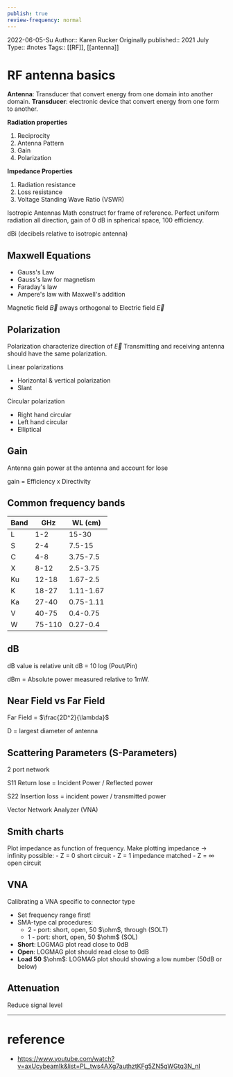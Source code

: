 ```yaml
---
publish: true
review-frequency: normal
---
```

2022-06-05-Su
Author:: Karen Rucker
Originally published:: 2021 July
Type:: #notes
Tags:: [[RF]], [[antenna]]

# RF antenna basics
**Antenna**: Transducer that convert energy from one domain into another domain.
**Transducer**: electronic device that convert energy from one form to another.

**Radiation properties**
1) Reciprocity
2) Antenna Pattern
3) Gain
4) Polarization

**Impedance Properties**
1) Radiation resistance
2) Loss resistance
3) Voltage Standing Wave Ratio (VSWR)

Isotropic Antennas
Math construct for frame of reference.
Perfect uniform radiation all direction, gain of 0 dB in spherical space, 100 efficiency.

dBi (decibels relative to isotropic antenna)

## Maxwell Equations
- Gauss's Law
- Gauss's law for magnetism
- Faraday's law
- Ampere's law with Maxwell's addition

Magnetic field $\vec{B}$ aways orthogonal to Electric field $\vec{E}$

## Polarization
Polarization characterize direction of $\vec{E}$ 
Transmitting and receiving antenna should have the same polarization.

Linear polarizations
- Horizontal & vertical polarization
- Slant

Circular polarization
- Right hand circular
- Left hand circular
- Elliptical

## Gain
Antenna gain power at the antenna and account for lose

gain = Efficiency x Directivity

## Common frequency bands
| Band | GHz    | WL (cm)   |
| ---- | ------ | --------- |
| L    | 1-2    | 15-30     |
| S    | 2-4    | 7.5-15    |
| C    | 4-8    | 3.75-7.5  |
| X    | 8-12   | 2.5-3.75  |
| Ku   | 12-18  | 1.67-2.5  |
| K    | 18-27  | 1.11-1.67 |
| Ka   | 27-40  | 0.75-1.11 |
| V    | 40-75  | 0.4-0.75  |
| W    | 75-110 | 0.27-0.4  |

## dB
dB value is relative unit
dB = 10 log (Pout/Pin)

dBm = Absolute power measured relative to 1mW.

## Near Field vs Far Field
Far Field = $\frac{2D^2}{\lambda}$

D = largest diameter of antenna

## Scattering Parameters (S-Parameters)
2 port network

S11 Return lose = Incident Power / Reflected power

S22 Insertion loss = incident power / transmitted power

Vector Network Analyzer (VNA)

## Smith charts
Plot impedance as function of frequency.
Make plotting impedance -> infinity possible:
    - Z = 0 short circuit
    - Z = 1 impedance matched
    - Z  = $\infty$ open circuit

## VNA
Calibrating a VNA specific to connector type
- Set frequency range first!
- SMA-type cal procedures:
    - 2 - port: short, open, 50 $\ohm$, through (SOLT)
    - 1  - port: short, open, 50 $\ohm$ (SOL)
- **Short**: LOGMAG plot read close to 0dB
- **Open**: LOGMAG plot should read close to 0dB
- **Load 50** $\ohm$: LOGMAG plot should showing a low number (50dB or below)

## Attenuation
Reduce signal level 

---
# reference
- https://www.youtube.com/watch?v=axUcybeamIk&list=PL_tws4AXg7authztKFg5ZN5qWGtq3N_nI